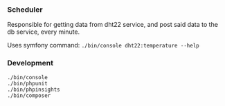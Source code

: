 ### Scheduler
Responsible for getting data from dht22 service, and post said data
to the db service, every minute.

Uses symfony command: `./bin/console dht22:temperature --help`

### Development

```shell script
./bin/console
./bin/phpunit
./bin/phpinsights
./bin/composer
```